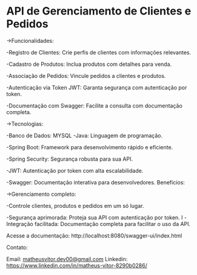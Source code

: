 
# API de Gerenciamento de Clientes e Pedidos

->Funcionalidades:

-Registro de Clientes: Crie perfis de clientes com informações relevantes.

-Cadastro de Produtos: Inclua produtos com detalhes para venda.

-Associação de Pedidos: Vincule pedidos a clientes e produtos.

-Autenticação via Token JWT: Garanta segurança com autenticação por token.

-Documentação com Swagger: Facilite a consulta com documentação completa.

->Tecnologias:

-Banco de Dados: MYSQL
-Java: Linguagem de programação.

-Spring Boot: Framework para desenvolvimento rápido e eficiente.

-Spring Security: Segurança robusta para sua API.

-JWT: Autenticação por token com alta escalabilidade.

-Swagger: Documentação interativa para desenvolvedores.
Benefícios:

->Gerenciamento completo: 

-Controle clientes, produtos e pedidos em um só lugar.

-Segurança aprimorada: Proteja sua API com autenticação por token.
I
-Integração facilitada: Documentação completa para facilitar o uso da API.

Acesse a documentação: 
 http://localhost:8080/swagger-ui/index.html

Contato:

Email: matheusvitor.dev00@gmail.com
Linkedin: https://www.linkedin.com/in/matheus-vitor-8290b0286/
